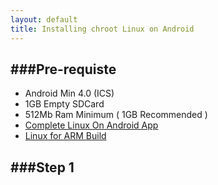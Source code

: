 ```yaml
---
layout: default
title: Installing chroot Linux on Android
---
```


###Pre-requiste
---
 * Android Min 4.0 (ICS)  
 * 1GB Empty SDCard  
 * 512Mb Ram Minimum ( 1GB Recommended )  
 * [Complete Linux On Android App](https://play.google.com/store/apps/details?id=com.zpwebsites.linuxonandroid&hl=en)  
 * [Linux for ARM Build](http://sourceforge.net/projects/linuxonandroid/files/?source=navbar)  
  
  
###Step 1
-----
